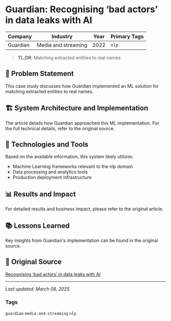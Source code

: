 # Guardian: Recognising ‘bad actors’ in data leaks with AI

| Company | Industry | Year | Primary Tags | 
|---------|----------|------|--------------|
| Guardian | Media and streaming | 2022 | `nlp` |

> **TL;DR**: Matching extracted entities to real names

## 📝 Problem Statement

This case study discusses how Guardian implemented an ML solution for matching extracted entities to real names.

## 🏗️ System Architecture and Implementation

The article details how Guardian approached this ML implementation. For the full technical details, refer to the original source.

## 🔧 Technologies and Tools

Based on the available information, this system likely utilizes:

- Machine Learning frameworks relevant to the nlp domain
- Data processing and analytics tools
- Production deployment infrastructure

## 📊 Results and Impact

For detailed results and business impact, please refer to the original article.

## 📚 Lessons Learned

Key insights from Guardian's implementation can be found in the original source.

## 🔗 Original Source

[Recognising ‘bad actors’ in data leaks with AI](https://www.theguardian.com/info/2022/dec/09/recognising-bad-actors-in-data-leaks-with-ai)

---

*Last updated: March 08, 2025*

### Tags

`guardian` `media-and-streaming` `nlp`
